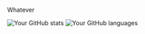 
Whatever
 
 
![Your GitHub stats](https://github-readme-stats.vercel.app/api?username=shuzretsu&show_icons=true&theme=transparent)
![Your GitHub languages](https://github-readme-stats.vercel.app/api/top-langs/?username=shuzretsu&layout=compact&bg_color=00000000)
